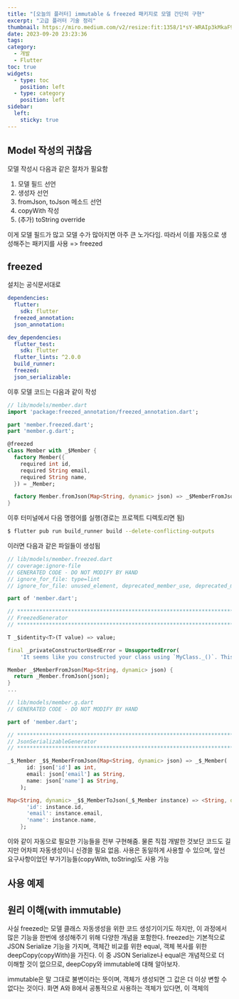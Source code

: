 ```yaml
---
title: "[오늘의 플러터] immutable & freezed 패키지로 모델 간단히 구현"
excerpt: "고급 플러터 기술 정리"
thumbnail: https://miro.medium.com/v2/resize:fit:1358/1*sY-WRAIp3kMkaF9qAucIEg.png
date: 2023-09-20 23:23:36
tags:
category:
  - 개발
  - Flutter
toc: true
widgets:
  - type: toc
    position: left
  - type: category
    position: left
sidebar:
  left:
    sticky: true
---
```


## Model 작성의 귀찮음

모델 작성시 다음과 같은 절차가 필요함
1. 모델 필드 선언
2. 생성자 선언
3. fromJson, toJson 메소드 선언
4. copyWith 작성
5. (추가) toString override

이게 모델 필드가 많고 모델 수가 많아지면 아주 큰 노가다임.
따라서 이를 자동으로 생성해주는 패키지를 사용 => freezed

## freezed

설치는 공식문서대로

```yaml
dependencies:
  flutter:
    sdk: flutter
  freezed_annotation:
  json_annotation:

dev_dependencies:
  flutter_test:
    sdk: flutter
  flutter_lints: ^2.0.0
  build_runner:
  freezed:
  json_serializable:
```

이후 모델 코드는 다음과 같이 작성

```dart
// lib/models/member.dart
import 'package:freezed_annotation/freezed_annotation.dart';

part 'member.freezed.dart';
part 'member.g.dart';

@freezed
class Member with _$Member {
  factory Member({
    required int id,
    required String email,
    required String name,
  }) = _Member;

  factory Member.fromJson(Map<String, dynamic> json) => _$MemberFromJson(json);
}
```

이후 터미널에서 다음 명령어를 실행(경로는 프로젝트 디렉토리면 됨)

```bash
$ flutter pub run build_runner build --delete-conflicting-outputs
```

이러면 다음과 같은 파일들이 생성됨

```dart
// lib/models/member.freezed.dart
// coverage:ignore-file
// GENERATED CODE - DO NOT MODIFY BY HAND
// ignore_for_file: type=lint
// ignore_for_file: unused_element, deprecated_member_use, deprecated_member_use_from_same_package, use_function_type_syntax_for_parameters, unnecessary_const, avoid_init_to_null, invalid_override_different_default_values_named, prefer_expression_function_bodies, annotate_overrides, invalid_annotation_target, unnecessary_question_mark

part of 'member.dart';

// **************************************************************************
// FreezedGenerator
// **************************************************************************

T _$identity<T>(T value) => value;

final _privateConstructorUsedError = UnsupportedError(
    'It seems like you constructed your class using `MyClass._()`. This constructor is only meant to be used by freezed and you are not supposed to need it nor use it.\nPlease check the documentation here for more information: https://github.com/rrousselGit/freezed#custom-getters-and-methods');

Member _$MemberFromJson(Map<String, dynamic> json) {
  return _Member.fromJson(json);
}
...
```

```dart
// lib/models/member.g.dart
// GENERATED CODE - DO NOT MODIFY BY HAND

part of 'member.dart';

// **************************************************************************
// JsonSerializableGenerator
// **************************************************************************

_$_Member _$$_MemberFromJson(Map<String, dynamic> json) => _$_Member(
      id: json['id'] as int,
      email: json['email'] as String,
      name: json['name'] as String,
    );

Map<String, dynamic> _$$_MemberToJson(_$_Member instance) => <String, dynamic>{
      'id': instance.id,
      'email': instance.email,
      'name': instance.name,
    };
```

이와 같이 자동으로 필요한 기능들을 전부 구현해줌.
물론 직접 개발한 것보단 코드도 길지만 어차피 자동생성이니 신경쓸 필요 없음.
사용은 동일하게 사용할 수 있으며, 앞선 요구사항이었던 부가기능들(copyWith, toString)도 사용 가능

## 사용 예제

## 원리 이해(with immutable)

사실 freezed는 모델 클래스 자동생성을 위한 코드 생성기이기도 하지만, 이 과정에서 많은 기능을 한번에 생성해주기 위해 다양한 개념을 포함한다.
freezed는 기본적으로 JSON Serialize 기능을 가지며, 객체간 비교를 위한 equal, 객체 복사를 위한 deepCopy(copyWith)을 가진다.
이 중 JSON Serialize나 equal은 개념적으로 더 이해할 것이 없으므로, deepCopy와 immutable에 대해 알아보자.

immutable은 말 그대로 불변이라는 뜻이며, 객체가 생성되면 그 값은 더 이상 변할 수 없다는 것이다.
화면 A와 B에서 공통적으로 사용하는 객체가 있다면, 이 객체의 